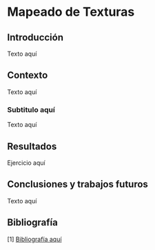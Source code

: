 # Mapeado de Texturas

## Introducción
<div style="text-align: justify">
Texto aquí
</div>

## Contexto
<div style="text-align: justify">
Texto aquí
</div>

### Subtitulo aquí
<div style="text-align: justify">
Texto aquí
</div>

## Resultados
Ejercicio aquí

## Conclusiones y trabajos futuros
<div style="text-align: justify">
Texto aquí
</div>

## Bibliografía
[1]
[Bibliografía aquí](link-here)